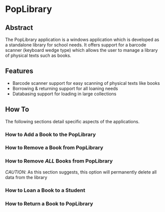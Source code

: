 # PopLibrary
## Abstract
The PopLibrary application is a windows application which is developed as a standalone library for school needs. It offers support for a barcode scanner (keyboard wedge type) which allows the user to manage a library of physical texts such as books. 

## Features
- Barcode scanner support for easy scanning of physical texts like books
- Borrowing & returning support for all loaning needs
- Databasing support for loading in large collections

## How To
The following sections detail specific aspects of the applications.
### How to Add a Book to the PopLibrary
### How to Remove a Book from PopLibrary
### How to Remove _ALL_ Books from PopLibrary
_CAUTION_: As this section suggests, this option will permanently delete all data from the library
### How to Loan a Book to a Student
### How to Return a Book to PopLibrary
